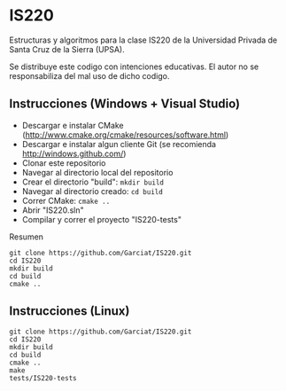 IS220
=====

Estructuras y algoritmos para la clase IS220 de la Universidad Privada de Santa Cruz de la Sierra (UPSA).

Se distribuye este codigo con intenciones educativas. El autor no se responsabiliza del mal uso de dicho codigo.

Instrucciones (Windows + Visual Studio)
--

  * Descargar e instalar CMake (http://www.cmake.org/cmake/resources/software.html)
  * Descargar e instalar algun cliente Git (se recomienda http://windows.github.com/)
  * Clonar este repositorio
  * Navegar al directorio local del repositorio
  * Crear el directorio "build": `mkdir build`
  * Navegar al directorio creado: `cd build`
  * Correr CMake: `cmake ..`
  * Abrir "IS220.sln"
  * Compilar y correr el proyecto "IS220-tests"

Resumen

	git clone https://github.com/Garciat/IS220.git
	cd IS220
	mkdir build
	cd build
	cmake ..

Instrucciones (Linux)
--

	git clone https://github.com/Garciat/IS220.git
	cd IS220
	mkdir build
	cd build
	cmake ..
	make
	tests/IS220-tests
